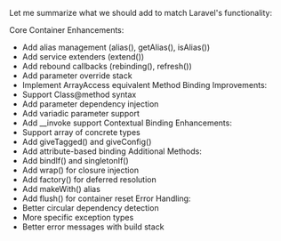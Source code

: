 Let me summarize what we should add to match Laravel's functionality:

Core Container Enhancements:
- Add alias management (alias(), getAlias(), isAlias())
- Add service extenders (extend())
- Add rebound callbacks (rebinding(), refresh())
- Add parameter override stack
- Implement ArrayAccess equivalent
Method Binding Improvements:
- Support Class@method syntax
- Add parameter dependency injection
- Add variadic parameter support
- Add __invoke support
Contextual Binding Enhancements:
- Support array of concrete types
- Add giveTagged() and giveConfig()
- Add attribute-based binding
Additional Methods:
- Add bindIf() and singletonIf()
- Add wrap() for closure injection
- Add factory() for deferred resolution
- Add makeWith() alias
- Add flush() for container reset
Error Handling:
- Better circular dependency detection
- More specific exception types
- Better error messages with build stack